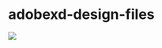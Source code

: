 # adobexd-design-files

<img src="https://github.com/Sacsam005/adobexd-design-files/blob/main/Home%20Page.jpg?raw=true" />
